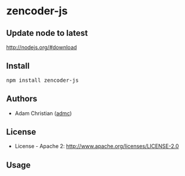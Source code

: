 # zencoder-js

## Update node to latest

http://nodejs.org/#download

## Install

<pre>
npm install zencoder-js
</pre>

## Authors

  - Adam Christian ([admc](http://github.com/admc))
  
## License

  * License - Apache 2: http://www.apache.org/licenses/LICENSE-2.0

## Usage

<pre>
</pre>


